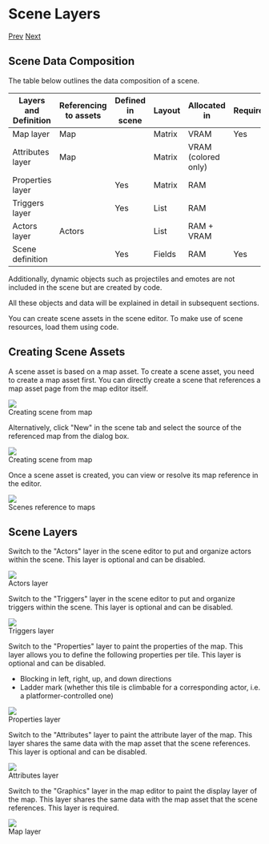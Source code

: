 # Scene Layers

[Prev]() [Next]()

## Scene Data Composition

The table below outlines the data composition of a scene.

| Layers and Definition | Referencing to assets | Defined in scene | Layout | Allocated in        | Required |
|-----------------------|-----------------------|------------------|--------|---------------------|----------|
| Map layer             | Map                   |                  | Matrix | VRAM                | Yes      |
| Attributes layer      | Map                   |                  | Matrix | VRAM (colored only) |          |
| Properties layer      |                       | Yes              | Matrix | RAM                 |          |
| Triggers layer        |                       | Yes              | List   | RAM                 |          |
| Actors layer          | Actors                |                  | List   | RAM + VRAM          |          |
| Scene definition      |                       | Yes              | Fields | RAM                 | Yes      |

Additionally, dynamic objects such as projectiles and emotes are not included in the scene but are created by code.

All these objects and data will be explained in detail in subsequent sections.

You can create scene assets in the scene editor. To make use of scene resources, load them using code.

## Creating Scene Assets

A scene asset is based on a map asset. To create a scene asset, you need to create a map asset first. You can directly create a scene that references a map asset page from the map editor itself.

<img src="imgs/editor-map-create-scene.png" class="diagram-image diagram-screenshot">

<div class="small-note">Creating scene from map</div>

Alternatively, click "New" in the scene tab and select the source of the referenced map from the dialog box.

<img src="imgs/editor-scene-creating.png" class="diagram-image diagram-screenshot">

<div class="small-note">Creating scene from map</div>

Once a scene asset is created, you can view or resolve its map reference in the editor.

<img src="imgs/editor-scene-resolving-ref.png" class="diagram-image diagram-screenshot">

<div class="small-note">Scenes reference to maps</div>

## Scene Layers

Switch to the "Actors" layer in the scene editor to put and organize actors within the scene. This layer is optional and can be disabled.

<img src="imgs/editor-scene-layer-actors.png" class="diagram-image diagram-screenshot">

<div class="small-note">Actors layer</div>

Switch to the "Triggers" layer in the scene editor to put and organize triggers within the scene. This layer is optional and can be disabled.

<img src="imgs/editor-scene-layer-triggers.png" class="diagram-image diagram-screenshot">

<div class="small-note">Triggers layer</div>

Switch to the "Properties" layer to paint the properties of the map. This layer allows you to define the following properties per tile. This layer is optional and can be disabled.

* Blocking in left, right, up, and down directions
* Ladder mark (whether this tile is climbable for a corresponding actor, i.e. a platformer-controlled one)

<img src="imgs/editor-scene-layer-properties.png" class="diagram-image diagram-screenshot">

<div class="small-note">Properties layer</div>

Switch to the "Attributes" layer to paint the attribute layer of the map. This layer shares the same data with the map asset that the scene references. This layer is optional and can be disabled.

<img src="imgs/editor-scene-layer-attributes.png" class="diagram-image diagram-screenshot">

<div class="small-note">Attributes layer</div>

Switch to the "Graphics" layer in the map editor to paint the display layer of the map. This layer shares the same data with the map asset that the scene references. This layer is required.

<img src="imgs/editor-scene-layer-map.png" class="diagram-image diagram-screenshot">

<div class="small-note">Map layer</div>
